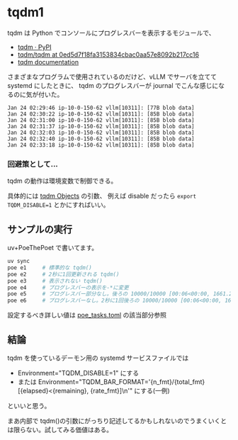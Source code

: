 # tqdm1

tqdm は Python でコンソールにプログレスバーを表示するモジュールで、

- [tqdm · PyPI](https://pypi.org/project/tqdm/)
- [tqdm/tqdm at 0ed5d7f18fa3153834cbac0aa57e8092b217cc16](https://github.com/tqdm/tqdm/tree/0ed5d7f18fa3153834cbac0aa57e8092b217cc16)
- [tqdm documentation](https://tqdm.github.io/)

さまざまなプログラムで使用されているのだけど、vLLM でサーバを立てて systemd にしたときに、
tqdm のプログレスバーが journal でこんな感じになるのに気が付いた。

```console
Jan 24 02:29:46 ip-10-0-150-62 vllm[10311]: [77B blob data]
Jan 24 02:30:22 ip-10-0-150-62 vllm[10311]: [85B blob data]
Jan 24 02:31:00 ip-10-0-150-62 vllm[10311]: [85B blob data]
Jan 24 02:31:37 ip-10-0-150-62 vllm[10311]: [85B blob data]
Jan 24 02:32:03 ip-10-0-150-62 vllm[10311]: [85B blob data]
Jan 24 02:32:40 ip-10-0-150-62 vllm[10311]: [85B blob data]
Jan 24 02:33:18 ip-10-0-150-62 vllm[10311]: [85B blob data]
```

### 回避策として...

tqdm の動作は環境変数で制御できる。

具体的には [tqdm Objects](https://tqdm.github.io/docs/tqdm/#tqdm-objects) の引数、
例えば disable だったら `export TQDM_DISABLE=1` とかにすればいい。

## サンプルの実行

uv+PoeThePoet で書いてます。

```sh
uv sync
poe e1     # 標準的な tqdm()
poe e2     # 2秒に1回更新される tqdm()
poe e3     # 表示されない tqdm()
poe e4     # プログレスバーの表示を-*に変更
poe e5     # プログレスバー部分なし。後ろの 10000/10000 [00:06<00:00, 1661.24it/s] のとこだけ
poe e6     # プログレスバーなし。2秒に1回後ろの 10000/10000 [00:06<00:00, 1661.24it/s] のとこだけ行出力
```

設定するべき詳しい値は
[poe_tasks.toml](poe_tasks.toml)
の該当部分参照

## 結論

tqdm を使っているデーモン用の
systemd サービスファイルでは

- Environment="TQDM_DISABLE=1" にする
- または Environment="TQDM_BAR_FORMAT='{n_fmt}/{total_fmt} [{elapsed}<{remaining}, {rate_fmt}]\n'" にする(一例)

といいと思う。

まあ内部で tqdm()の引数にがっちり記述してるかもしれないのでうまくいくとは限らない。試してみる価値はある。
